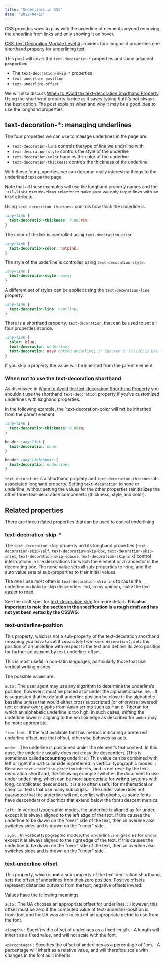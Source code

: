 ```yaml
---
title: "Underlines in CSS"
date: "2022-04-18"
---
```


CSS provides ways to play with the underline of elements beyond removing the underline from links and only showing it on hover.

[CSS Text Decoration Module Level 4](https://drafts.csswg.org/css-text-decor-4/) provides four longhand properties one shorthand property for underlining text.

This post will cover the `text-decoration-*` properties and some adjacent properties:

* The `text-decoration-skip-*` properties
* `text-underline-position`
* `text-underline-offset`

We will also discuss [When to Avoid the text-decoration Shorthand Property](https://css-tricks.com/when-to-avoid-css-text-decoration-shorthand/). Using the shorthand property is nice as it saves typing but it's not always the best option. The post explains when and why it may be a good idea to use the longhand properties.

## text-decoration-\*: managing underlines

The four properties we can use to manage underlines in the page are:

* `text-decoration-line` controls the type of line we underline with
* `text-decoration-style` controls the style of the underline
* `text-decoration-color` handles the color of the underline
* `text-decoration-thickness` controls the thickness of the underline

With these four properties, we can do some really interesting things to the underlined text on the page.

Note that all these examples will use the longhand property names and the `:all-links` pseudo-class selector to make sure we only target links with an `href` attribute.

Using `text-decoration-thickness` controls how thick the underline is.

```css
:any-link {
  text-decoration-thickness: 0.085rem;
}
```

The color of the link is controlled using `text-decoration-color`

```css
:any-link {
  text-decoration-color: hotpink;
}
```

The style of the underline is controlled using `text-decoration-style`.

```css
:any-link {
  text-decoration-style: wavy;
}
```

A different set of styles can be applied using the `text-decoration-line` property.

```css
:any-link {
  text-decoration-line: overline;
}
```

There is a shorthand property, `text-decoration`, that can be used to set all four properties at once.

```css
:any-link {
  color: blue;
  text-decoration: underline;
  text-decoration: navy dotted underline; /* Ignored in CSS1/CSS2 UAs */
}
```

If you skip a property the value will be inherited from the parent element.

### When not to use the text-decoration shorthand

As discussed in [When to Avoid the text-decoration Shorthand Property](https://css-tricks.com/when-to-avoid-css-text-decoration-shorthand/) you shouldn't use the shorthand `text-decoration` property if you've customized underlines with longhand properties.

In the following example, the \`text-decoration-color will not be inherited from the parent element.

```css
:any-link {
  text-decoration-thickness: 0.08em;
}

header :any-link {
  text-decoration: none;
}

header :any-link:hover {
  text-decoration: underline;
}
```

`text-decoration` is a shorthand property and `text-decoration-thickness` its associated longhand property. Setting `text-decoration` to none or underline, without setting the values for the other properties reinitializes the other three text-decoration components (thickness, style, and color).

## Related properties

There are three related properties that can be used to control underlining

### text-decoration-skip-*

The `text-decoration-skip` property and its longhand properties (`text-decoration-skip-self`, `text-decoration-skip-box`, `text-decoration-skip-inset`, `text-decoration-skip-spaces`, `text-decoration-skip-ink`) control interruptions in line decorations for which the element or an ancestor is the decorating box. The none value sets all sub-properties to none, and the auto value sets all sub-properties to their initial values.

The one I use most often is `text-decoration-skip-ink` to cause the underline on links to skip descenders and, in my opinion, make the text easier to read.

See the draft spec for [text-decoration-skip](https://drafts.csswg.org/css-text-decor-4/#text-decoration-skipping) for more details. **It is also important to note the section in the specification is a rough draft and has not yet been vetted by the CSSWG**.

### text-underline-position

This property, which is not a sub-property of the text-decoration shorthand (meaning you have to set it separately from `text-decoration` ), sets the position of an underline with respect to the text and defines its zero position for further adjustment by text-underline-offset.

This is most useful in non-latin languages, particularly those that use vertical writing modes.

The possible values are:

`auto`
: The user agent may use any algorithm to determine the underline’s position; however it must be placed at or under the alphabetic baseline.
: It is suggested that the default underline position be close to the alphabetic baseline unless that would either cross subscripted (or otherwise lowered) text or draw over glyphs from Asian scripts such as Han or Tibetan for which an alphabetic underline is too high: in such cases, shifting the underline lower or aligning to the em box edge as described for `under` may be more appropriate.

`from-font`
: If the first available font has metrics indicating a preferred underline offset, use that offset, otherwise behaves as auto.

`under`
: The underline is positioned under the element’s text content. In this case, the underline usually does not cross the descenders. (This is sometimes called **accounting** underline.) This value can be combined with left or right if a particular side is preferred in vertical typographic modes.
: Because `text-underline-position` inherits, and is not reset by the text-decoration shorthand, the following example switches the document to use under underlining, which can be more appropriate for writing systems with long, complicated descenders. It is also often useful for mathematical or chemical texts that use many subscripts.
: The under value does not guarantee that the underline will not conflict with glyphs, as some fonts have descenders or diacritics that extend below the font’s descent metrics.

`left`
: In vertical typographic modes, the underline is aligned as for under, except it is always aligned to the left edge of the text. If this causes the underline to be drawn on the "over" side of the text, then an overline also switches sides and is drawn on the "under" side.

`right`
: In vertical typographic modes, the underline is aligned as for under, except it is always aligned to the right edge of the text. If this causes the underline to be drawn on the "over" side of the text, then an overline also switches sides and is drawn on the "under" side.

### text-underline-offset

This property, which is **not** a sub-property of the text-decoration shorthand, sets the offset of underlines from their zero position. Positive offsets represent distances outward from the text; negative offsets inward.

Values have the following meanings:

`auto`
: The UA chooses an appropriate offset for underlines.
: However, this offset must be zero if the computed value of text-underline-position is from-font and the UA was able to extract an appropriate metric to use from the font.

`<length>`
: Specifies the offset of underlines as a fixed length.
: A length will inherit as a fixed value, and will not scale with the font.

`<percentage>`
: Specifies the offset of underlines as a percentage of 1em.
: A percentage will inherit as a relative value, and will therefore scale with changes in the font as it inherits.
